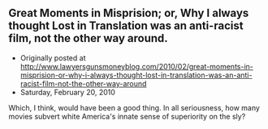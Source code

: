 ## Great Moments in Misprision; or, Why I always thought Lost in Translation was an anti-racist film, not the other way around.

 * Originally posted at http://www.lawyersgunsmoneyblog.com/2010/02/great-moments-in-misprision-or-why-i-always-thought-lost-in-translation-was-an-anti-racist-film-not-the-other-way-around
 * Saturday, February 20, 2010

Which, I think, would have been a good thing.  In all seriousness, how many movies subvert white America's innate sense of superiority on the sly?